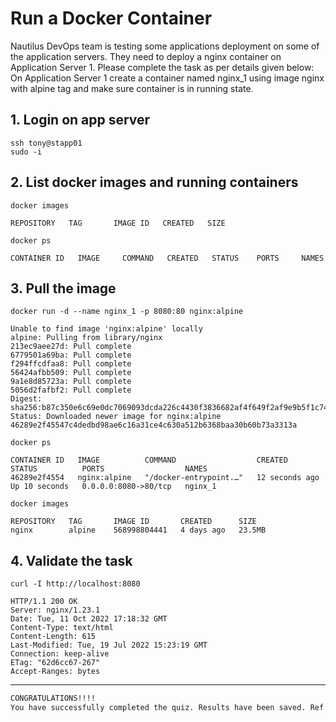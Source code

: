# Run a Docker Container

Nautilus DevOps team is testing some applications deployment on some of the application servers. They need to deploy a nginx container on Application Server 1. Please complete the task as per details given below:  
On Application Server 1 create a container named nginx_1 using image nginx with alpine tag and make sure container is in running state.  


## 1. Login on app server
`ssh tony@stapp01`  
`sudo -i`  


## 2. List docker images and running containers
`docker images`  
```console
REPOSITORY   TAG       IMAGE ID   CREATED   SIZE
```

`docker ps`  
```console
CONTAINER ID   IMAGE     COMMAND   CREATED   STATUS    PORTS     NAMES
```


## 3. Pull the image
`docker run -d --name nginx_1 -p 8080:80 nginx:alpine`  
```console
Unable to find image 'nginx:alpine' locally
alpine: Pulling from library/nginx
213ec9aee27d: Pull complete 
6779501a69ba: Pull complete 
f294ffcdfaa8: Pull complete 
56424afbb509: Pull complete 
9a1e8d85723a: Pull complete 
5056d2fafbf2: Pull complete 
Digest: sha256:b87c350e6c69e0dc7069093dcda226c4430f3836682af4f649f2af9e9b5f1c74
Status: Downloaded newer image for nginx:alpine
46289e2f45547c4dedbd98ae6c16a31ce4c630a512b6368baa30b60b73a3313a
```

`docker ps`  
```console
CONTAINER ID   IMAGE          COMMAND                  CREATED          STATUS          PORTS                  NAMES
46289e2f4554   nginx:alpine   "/docker-entrypoint.…"   12 seconds ago   Up 10 seconds   0.0.0.0:8080->80/tcp   nginx_1
```

`docker images`  
```console
REPOSITORY   TAG       IMAGE ID       CREATED      SIZE
nginx        alpine    568998804441   4 days ago   23.5MB
```


## 4. Validate the task
`curl -I http://localhost:8080`  
```console
HTTP/1.1 200 OK
Server: nginx/1.23.1
Date: Tue, 11 Oct 2022 17:18:32 GMT
Content-Type: text/html
Content-Length: 615
Last-Modified: Tue, 19 Jul 2022 15:23:19 GMT
Connection: keep-alive
ETag: "62d6cc67-267"
Accept-Ranges: bytes
```


---


```bash
CONGRATULATIONS!!!!
You have successfully completed the quiz. Results have been saved. Ref ID:6345a1e810e52b8050a541cb
```
